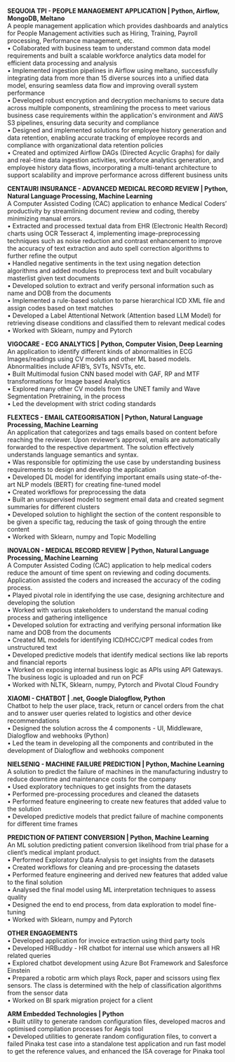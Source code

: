 **SEQUOIA TPI - PEOPLE MANAGEMENT APPLICATION | Python, Airflow, MongoDB, Meltano**  
A people management application which provides dashboards and analytics for People Management activities such as Hiring, Training, Payroll processing, Performance management, etc.  
• Collaborated with business team to understand common data model requirements and built a scalable workforce analytics data model for efficient data processing and analysis  
• Implemented ingestion pipelines in Airflow using meltano, successfully integrating data from more than 15 diverse sources into a unified data model, ensuring seamless data flow and improving overall system performance  
• Developed robust encryption and decryption mechanisms to secure data across multiple components, streamlining the process to meet various business case requirements within the application's environment and AWS S3 pipelines, ensuring data security and compliance  
• Designed and implemented solutions for employee history generation and data retention, enabling accurate tracking of employee records and compliance with organizational data retention policies  
• Created and optimized Airflow DAGs (Directed Acyclic Graphs) for daily and real-time data ingestion activities, workforce analytics generation, and employee history data flows, incorporating a multi-tenant architecture to support scalability and improve performance across different business units  

**CENTAURI INSURANCE - ADVANCED MEDICAL RECORD REVIEW | Python, Natural Language Processing, Machine Learning**  
A Computer Assisted Coding (CAC) application to enhance Medical Coders’ productivity by streamlining document review and coding, thereby minimizing manual errors.  
• Extracted and processed textual data from EHR (Electronic Health Record) charts using OCR Tesseract 4, implementing image-preprocessing techniques such as noise reduction and contrast enhancement to improve the accuracy of text extraction and auto spell correction algorithms to further refine the output  
• Handled negative sentiments in the text using negation detection algorithms and added modules to preprocess text and built vocabulary masterlist given text documents  
• Developed solution to extract and verify personal information such as name and DOB from the documents  
• Implemented a rule-based solution to parse hierarchical ICD XML file and assign codes based on text matches  
• Developed a Label Attentional Network (Attention based LLM Model) for retrieving disease conditions and classified them to relevant medical codes  
• Worked with Sklearn, numpy and Pytorch  

**VIGOCARE - ECG ANALYTICS | Python, Computer Vision, Deep Learning**  
An application to identify different kinds of abnormalities in ECG Images/readings using CV models and other ML based models. Abnormalities include AFIB’s, SVTs, NSVTs, etc.  
• Built Multimodal fusion CNN based model with GAF, RP and MTF transformations for Image based Analytics  
• Explored many other CV models from the UNET family and Wave Segmentation Pretraining, in the process  
• Led the development with strict coding standards  

**FLEXTECS - EMAIL CATEGORISATION | Python, Natural Language Processing, Machine Learning**  
An application that categorizes and tags emails based on content before reaching the reviewer. Upon reviewer’s approval, emails are automatically forwarded to the respective department. The solution effectively understands language semantics and syntax.  
• Was responsible for optimizing the use case by understanding business requirements to design and develop the application  
• Developed DL model for identifying important emails using state-of-the-art NLP models (BERT) for creating fine-tuned model  
• Created workflows for preprocessing the data  
• Built an unsupervised model to segment email data and created segment summaries for different clusters  
• Developed solution to highlight the section of the content responsible to be given a specific tag, reducing the task of going through the entire content  
• Worked with Sklearn, numpy and Topic Modelling  

**INOVALON - MEDICAL RECORD REVIEW | Python, Natural Language Processing, Machine Learning**  
A Computer Assisted Coding (CAC) application to help medical coders reduce the amount of time spent on reviewing and coding documents. Application assisted the coders and increased the accuracy of the coding process.  
• Played pivotal role in identifying the use case, designing architecture and developing the solution  
• Worked with various stakeholders to understand the manual coding process and gathering intelligence  
• Developed solution for extracting and verifying personal information like name and DOB from the documents  
• Created ML models for identifying ICD/HCC/CPT medical codes from unstructured text  
• Developed predictive models that identify medical sections like lab reports and financial reports  
• Worked on exposing internal business logic as APIs using API Gateways. The business logic is uploaded and run on PCF  
• Worked with NLTK, Sklearn, numpy, Pytorch and Pivotal Cloud Foundry  

**XIAOMI - CHATBOT | .net, Google Dialogflow, Python**  
Chatbot to help the user place, track, return or cancel orders from the chat and to answer user queries related to logistics and other device recommendations  
• Designed the solution across the 4 components - UI, Middleware, Dialogflow and webhooks (Python)  
• Led the team in developing all the components and contributed in the development of Dialogflow and webhooks component  

**NIELSENIQ - MACHINE FAILURE PREDICTION | Python, Machine Learning**  
A solution to predict the failure of machines in the manufacturing industry to reduce downtime and maintenance costs for the company  
• Used exploratory techniques to get insights from the datasets  
• Performed pre-processing procedures and cleaned the datasets  
• Performed feature engineering to create new features that added value to the solution  
• Developed predictive models that predict failure of machine components for different time frames  

**PREDICTION OF PATIENT CONVERSION | Python, Machine Learning**  
An ML solution predicting patient conversion likelihood from trial phase for a client’s medical implant product.  
• Performed Exploratory Data Analysis to get insights from the datasets  
• Created workflows for cleaning and pre-processing the datasets  
• Performed feature engineering and derived new features that added value to the final solution  
• Analysed the final model using ML interpretation techniques to assess quality  
• Designed the end to end process, from data exploration to model fine-tuning  
• Worked with Sklearn, numpy and Pytorch  

**OTHER ENGAGEMENTS**  
• Developed application for invoice extraction using third party tools  
• Developed HRBuddy - HR chatbot for internal use which answers all HR related queries  
• Explored chatbot development using Azure Bot Framework and Salesforce Einstein  
• Prepared a robotic arm which plays Rock, paper and scissors using flex sensors. The class is determined with the help of classification algorithms from the sensor data  
• Worked on BI spark migration project for a client  

**ARM Embedded Technologies | Python**  
• Built utility to generate random configuration files, developed macros and optimised compilation processes for Aegis tool  
• Developed utilities to generate random configuration files, to convert a failed Pinaka test case into a standalone test application and run fast model to get the reference values, and enhanced the ISA coverage for Pinaka tool  
